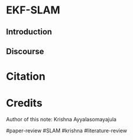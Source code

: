 # EKF-SLAM
## Introduction

## Discourse

# Citation

# Credits
Author of this note: Krishna Ayyalasomayajula

#paper-review #SLAM #krishna #literature-review